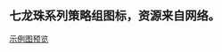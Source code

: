 ## 七龙珠系列策略组图标，资源来自网络。

[示例图预览](https://raw.githubusercontent.com/sngxpro/QuanX/master/icons/DRAGON%20BALL/1.PNG) 
